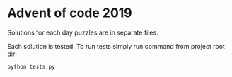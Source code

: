 # Advent of code 2019

Solutions for each day puzzles are in separate files.

Each solution is tested. To run tests simply run command from project root dir:

`python tests.py`
